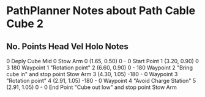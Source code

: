 # PathPlanner Notes about Path Cable Cube 2

No.	Points	        Head    Vel	Holo	Notes
-------------------------------------------------
0                                       Deply Cube Mid
0                                       Stow Arm
0	(1.65, 0.50)    0	    -   0		Start Point
1	(3.20, 0.90)	0	    3	180		Waypoint 1 "Rotation point"
2	(6.60, 0.90)	0	    -	180		Waypoint 2 "Bring cube in" and stop point
                                        Stow Arm
3	(4.30, 1.05)	-180	-	0		Waypoint 3 "Rotation point"
4	(2.91, 1.05)	-180	-	0		Waypoint 4 "Avoid Charge Station"
5	(2.91, 1.05)	0	    -	0		End Point "Cube out low" and stop point
                                        Stow Arm